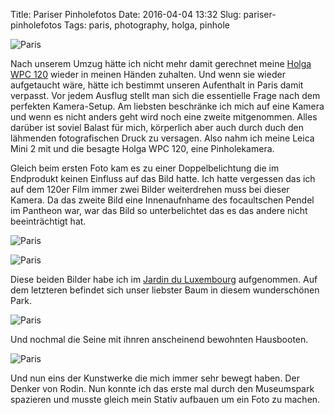 Title: Pariser Pinholefotos
Date: 2016-04-04 13:32
Slug: pariser-pinholefotos
Tags: paris, photography, holga, pinhole

![Paris]({static}/images/26228757855_b642e03abb_b.jpg)

Nach unserem Umzug hätte ich nicht mehr damit gerechnet meine [Holga WPC 120](https://filmphotography.eu/kamera/holga-120-wide-pinhole/) wieder in meinen Händen zuhalten. Und wenn sie wieder aufgetaucht wäre, hätte ich bestimmt unseren Aufenthalt in Paris damit verpasst. Vor jedem Ausflug stellt man sich die essentielle Frage nach dem perfekten Kamera-Setup. Am liebsten beschränke ich mich auf eine Kamera und wenn es nicht anders geht wird noch eine zweite mitgenommen. Alles darüber ist soviel Balast für mich, körperlich aber auch durch duch den lähmenden fotografischen Druck zu versagen. Also nahm ich meine Leica Mini 2 mit und die besagte Holga WPC 120, eine Pinholekamera.

Gleich beim ersten Foto kam es zu einer Doppelbelichtung die im Endprodukt keinen Einfluss auf das Bild hatte. Ich hatte vergessen das ich auf dem 120er Film immer zwei Bilder weiterdrehen muss bei dieser Kamera. Da das zweite Bild eine Innenaufnhame des focaultschen Pendel im Pantheon war, war das Bild so unterbelichtet das es das andere nicht beeinträchtigt hat.

![Paris]({static}/images/26162453681_0d88533bcd_b.jpg)

![Paris]({static}/images/26228745735_4289e74ee5_b.jpg)

Diese beiden Bilder habe ich im [Jardin du Luxembourg](https://de.wikipedia.org/wiki/Jardin_du_Luxembourg) aufgenommen. Auf dem letzteren befindet sich unser liebster Baum in diesem wunderschönen Park.

![Paris]({static}/images/26228741755_4beb918c98_b.jpg)

Und nochmal die Seine mit ihnren anscheinend bewohnten Hausbooten.

![Paris]({static}/images/26136279792_aafc4fdf53_b.jpg)

Und nun eins der Kunstwerke die mich immer sehr bewegt haben. Der Denker von Rodin. Nun konnte ich das erste mal durch den Museumspark spazieren und musste gleich mein Stativ aufbauen um ein Foto zu machen.
